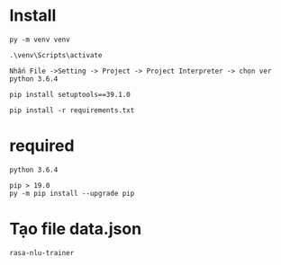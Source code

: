 # Install 
```
py -m venv venv
```
```
.\venv\Scripts\activate
```
```
Nhấn File ->Setting -> Project -> Project Interpreter -> chọn ver python 3.6.4
```

```
pip install setuptools==39.1.0
```
```
pip install -r requirements.txt
```
# required
```
python 3.6.4
```
```
pip > 19.0
py -m pip install --upgrade pip
```
# Tạo file data.json
```
rasa-nlu-trainer
```
